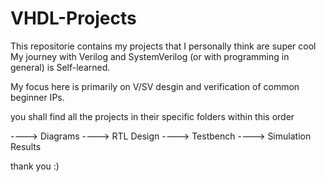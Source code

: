# VHDL-Projects 

This repositorie contains my projects that I personally think are super cool 
My journey with Verilog and SystemVerilog (or with programming in general) is Self-learned. 

My focus here is primarily on V/SV desgin and verification of common beginner IPs.

you shall find all the projects in their specific folders within this order

----> Diagrams 
----> RTL Design
----> Testbench 
----> Simulation Results 

thank you :) 
